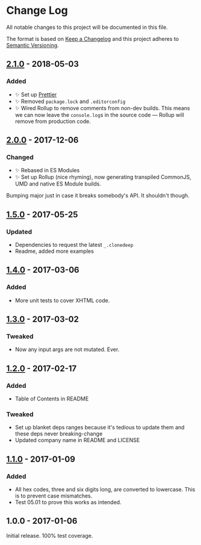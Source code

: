 # Change Log

All notable changes to this project will be documented in this file.

The format is based on [Keep a Changelog](http://keepachangelog.com/)
and this project adheres to [Semantic Versioning](http://semver.org/).

## [2.1.0] - 2018-05-03

### Added

* ✨ Set up [Prettier](https://prettier.io)
* ✨ Removed `package.lock` and `.editorconfig`
* ✨ Wired Rollup to remove comments from non-dev builds. This means we can now leave the `console.log`s in the source code — Rollup will remove from production code.

## [2.0.0] - 2017-12-06

### Changed

* ✨ Rebased in ES Modules
* ✨ Set up Rollup (nice rhyming), now generating transpiled CommonJS, UMD and native ES Module builds.

Bumping major just in case it breaks somebody's API. It shouldn't though.

## [1.5.0] - 2017-05-25

### Updated

* Dependencies to request the latest `_.clonedeep`
* Readme, added more examples

## [1.4.0] - 2017-03-06

### Added

* More unit tests to cover XHTML code.

## [1.3.0] - 2017-03-02

### Tweaked

* Now any input args are not mutated. Ever.

## [1.2.0] - 2017-02-17

### Added

* Table of Contents in README

### Tweaked

* Set up blanket deps ranges because it's tedious to update them and these deps never breaking-change
* Updated company name in README and LICENSE

## [1.1.0] - 2017-01-09

### Added

* All hex codes, three and six digits long, are converted to lowercase. This is to prevent case mismatches.
* Test 05.01 to prove this works as intended.

## 1.0.0 - 2017-01-06

Initial release. 100% test coverage.

[1.1.0]: https://github.com/codsen/color-shorthand-hex-to-six-digit/compare/v1.0.0...v1.1.0
[1.2.0]: https://github.com/codsen/color-shorthand-hex-to-six-digit/compare/v1.1.0...v1.2.0
[1.3.0]: https://github.com/codsen/color-shorthand-hex-to-six-digit/compare/v1.2.0...v1.3.0
[1.4.0]: https://github.com/codsen/color-shorthand-hex-to-six-digit/compare/v1.3.0...v1.4.0
[1.5.0]: https://github.com/codsen/color-shorthand-hex-to-six-digit/compare/v1.4.0...v1.5.0
[2.0.0]: https://github.com/codsen/color-shorthand-hex-to-six-digit/compare/v1.5.1...v2.0.0
[2.1.0]: https://github.com/codsen/color-shorthand-hex-to-six-digit/compare/v2.0.9...v2.1.0
